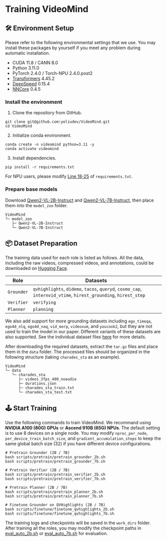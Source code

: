 # Training VideoMind

## 🛠️ Environment Setup

Please refer to the following environmental settings that we use. You may install these packages by yourself if you meet any problem during automatic installation.

- CUDA 11.8 / CANN 8.0
- Python 3.11.0
- PyTorch 2.4.0 / Torch-NPU 2.4.0.post2
- [Transformers](https://github.com/huggingface/transformers) 4.45.2
- [DeepSpeed](https://github.com/microsoft/DeepSpeed) 0.15.4
- [NNCore](https://github.com/yeliudev/nncore) 0.4.5

### Install the environment

1. Clone the repository from GitHub.

```shell
git clone git@github.com:yeliudev/VideoMind.git
cd VideoMind
```

2. Initialize conda environment.

```shell
conda create -n videomind python=3.11 -y
conda activate videomind
```

3. Install dependencies.

```shell
pip install -r requirements.txt
```

For NPU users, please modify [Line 18-25](https://github.com/yeliudev/VideoMind/blob/main/requirements.txt#L18:L25) of `requirements.txt`.

### Prepare base models

Download [Qwen2-VL-2B-Instruct](https://huggingface.co/Qwen/Qwen2-VL-2B-Instruct) and [Qwen2-VL-7B-Instruct](https://huggingface.co/Qwen/Qwen2-VL-7B-Instruct), then place them into the `model_zoo` folder.

```
VideoMind
└─ model_zoo
   ├─ Qwen2-VL-2B-Instruct
   └─ Qwen2-VL-7B-Instruct
```

## 📦 Dataset Preparation

The training data used for each role is listed as follows. All the data, including the raw videos, compressed videos, and annotations, could be downloaded on [Hugging Face](https://huggingface.co/datasets/yeliudev/VideoMind-Dataset).

| Role | Datasets |
|-|-|
| `Grounder` | `qvhighlights`, `didemo`, `tacos`, `queryd`, `cosmo_cap`, `internvid_vtime`, `hirest_grounding`, `hirest_step` |
| `Verifier` | `verifying` |
| `Planner` | `planning` |

We also add support for more grounding datasets including `ego_timeqa`, `ego4d_nlq`, `ego4d_naq`, `vid_morp`, `videoxum`, and `youcook2`, but they are not used to train the model in our paper. Different variants of these datasets are also supported. See the individual dataset files [here](https://github.com/yeliudev/VideoMind/blob/main/videomind/dataset/sub_classes) for more details.

After downloading the required datasets, extract the `tar.gz` files and place them in the `data` folder. The processed files should be organized in the following structure (taking `charades_sta` as an example).

```
VideoMind
└─ data
   └─ charades_sta
      ├─ videos_3fps_480_noaudio
      ├─ durations.json
      ├─ charades_sta_train.txt
      └─ charades_sta_test.txt
```

## 🕹️ Start Training

Use the following commands to train VideoMind. We recommand using **NVIDIA A100 (80G) GPUs** or **Ascend 910B (65G) NPUs**. The default setting is to use 8 devices on a single node. You may modify `nproc_per_node`, `per_device_train_batch_size`, and `gradient_accumulation_steps` to keep the same global batch size (32) if you have different device configurations.

```shell
# Pretrain Grounder (2B / 7B)
bash scripts/pretrain/pretrain_grounder_2b.sh
bash scripts/pretrain/pretrain_grounder_7b.sh

# Pretrain Verifier (2B / 7B)
bash scripts/pretrain/pretrain_verifier_2b.sh
bash scripts/pretrain/pretrain_verifier_7b.sh

# Pretrain Planner (2B / 7B)
bash scripts/pretrain/pretrain_planner_2b.sh
bash scripts/pretrain/pretrain_planner_7b.sh

# Finetune Grounder on QVHighlights (2B / 7B)
bash scripts/finetune/finetune_qvhighlights_2b.sh
bash scripts/finetune/finetune_qvhighlights_7b.sh
```

The training logs and checkpoints will be saved in the `work_dirs` folder. After training all the roles, you may modify the checkpoint paths in [eval_auto_2b.sh](https://github.com/yeliudev/VideoMind/blob/main/scripts/evaluation/eval_auto_2b.sh) or [eval_auto_7b.sh](https://github.com/yeliudev/VideoMind/blob/main/scripts/evaluation/eval_auto_7b.sh) for evaluation.
